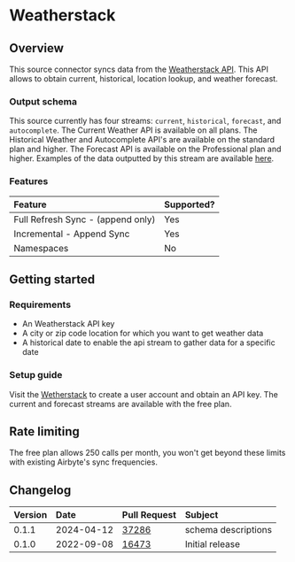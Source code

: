 # Weatherstack

## Overview

This source connector syncs data from the [Weatherstack API](http://api.weatherstack.com/). This API allows to obtain current, historical, location lookup, and weather forecast.

### Output schema

This source currently has four streams: `current`, `historical`, `forecast`, and `autocomplete`. The Current Weather API is available on all plans. The Historical Weather and Autocomplete API's are available on the standard plan and higher. The Forecast API is available on the Professional plan and higher. Examples of the data outputted by this stream are available [here](https://weatherstack.com/documentation).

### Features

| Feature | Supported? |
| :--- | :--- |
| Full Refresh Sync - (append only) | Yes |
| Incremental - Append Sync | Yes |
| Namespaces | No |

## Getting started

### Requirements

* An Weatherstack API key
* A city or zip code location for which you want to get weather data
* A historical date to enable the api stream to gather data for a specific date

### Setup guide

Visit the [Wetherstack](https://weatherstack.com/) to create a user account and obtain an API key. The current and forecast streams are available with the free plan.

## Rate limiting
The free plan allows 250 calls per month, you won't get beyond these limits with existing Airbyte's sync frequencies.

## Changelog

| Version | Date | Pull Request | Subject |
| :--- | :--- | :--- | :--- |
| 0.1.1 | 2024-04-12 | [37286](https://github.com/airbytehq/airbyte/pull/37286) | schema descriptions |
| 0.1.0 | 2022-09-08 | [16473](https://github.com/airbytehq/airbyte/pull/16473) | Initial release |

